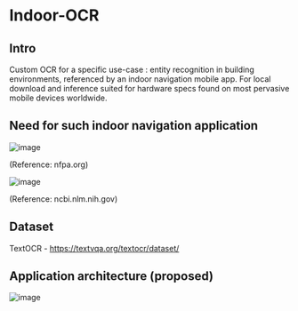 # Indoor-OCR

## Intro
Custom OCR for a specific use-case : entity recognition in building environments, referenced by an indoor navigation mobile app.
For local download and inference suited for hardware specs found on most pervasive mobile devices worldwide.

## Need for such indoor navigation application
![image](https://github.com/user-attachments/assets/2aa77910-645c-4df7-924b-53b8d457e7d0) 

(Reference: nfpa.org)

![image](https://github.com/user-attachments/assets/64e8bd12-3ef6-4e49-9a1c-f078f701f848)

(Reference: ncbi.nlm.nih.gov)

## Dataset
TextOCR - https://textvqa.org/textocr/dataset/

## Application architecture (proposed)
![image](https://github.com/user-attachments/assets/3c473e62-3507-48b7-8e68-ca156fc66509)

